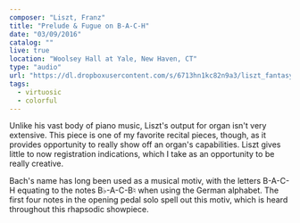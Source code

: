 ```yaml
---
composer: "Liszt, Franz"
title: "Prelude & Fugue on B-A-C-H"
date: "03/09/2016"
catalog: ""
live: true
location: "Woolsey Hall at Yale, New Haven, CT"
type: "audio"
url: "https://dl.dropboxusercontent.com/s/6713hn1kc82n9a3/liszt_fantasy-fugue-bach.mp3?dl=0"
tags:
  - virtuosic
  - colorful
---
```


Unlike his vast body of piano music, Liszt's output for organ isn't very
extensive. This piece is one of my favorite recital pieces, though, as it
provides opportunity to really show off an organ's capabilities. Liszt gives
little to now registration indications, which I take as an opportunity to be
really creative.

Bach's name has long been used as a musical motiv, with the letters B-A-C-H
equating to the notes B♭-A-C-B♮ when using the German alphabet. The first four
notes in the opening pedal solo spell out this motiv, which is heard throughout
this rhapsodic showpiece.
